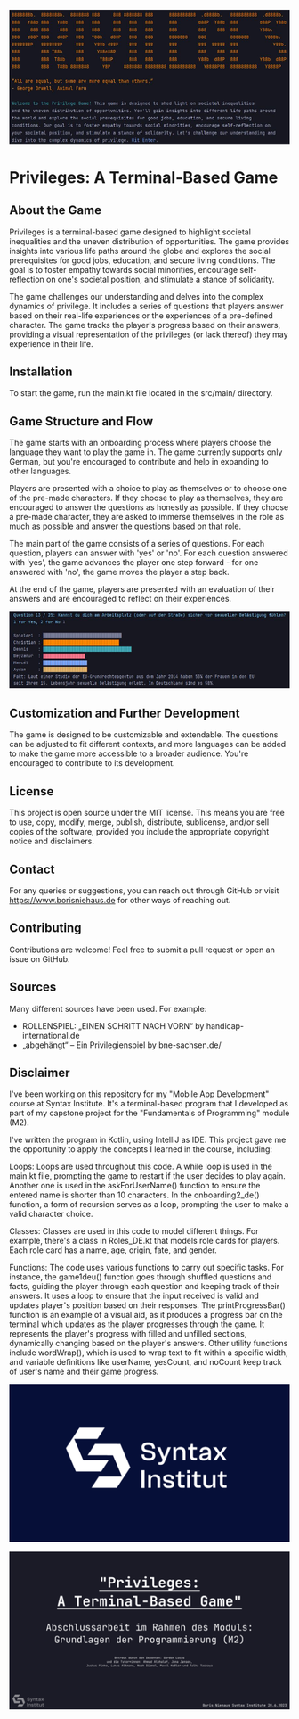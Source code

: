 ![Screenshot](./img/screen2priv.JPG)

# Privileges: A Terminal-Based Game
## About the Game
Privileges is a terminal-based game designed to highlight societal inequalities and the uneven distribution of opportunities. The game provides insights into various life paths around the globe and explores the social prerequisites for good jobs, education, and secure living conditions. The goal is to foster empathy towards social minorities, encourage self-reflection on one's societal position, and stimulate a stance of solidarity.

The game challenges our understanding and delves into the complex dynamics of privilege. It includes a series of questions that players answer based on their real-life experiences or the experiences of a pre-defined character. The game tracks the player's progress based on their answers, providing a visual representation of the privileges (or lack thereof) they may experience in their life.

## Installation
To start the game, run the main.kt file located in the src/main/ directory.

## Game Structure and Flow
The game starts with an onboarding process where players choose the language they want to play the game in. The game currently supports only German, but you're encouraged to contribute and help in expanding to other languages.

Players are presented with a choice to play as themselves or to choose one of the pre-made characters. If they choose to play as themselves, they are encouraged to answer the questions as honestly as possible. If they choose a pre-made character, they are asked to immerse themselves in the role as much as possible and answer the questions based on that role.

The main part of the game consists of a series of questions. For each question, players can answer with 'yes' or 'no'. For each question answered with 'yes', the game advances the player one step forward - for one answered with 'no', the game moves the player a step back.

At the end of the game, players are presented with an evaluation of their answers and are encouraged to reflect on their experiences.

![Screenshot](./img/screen1priv.JPG)

## Customization and Further Development
The game is designed to be customizable and extendable. The questions can be adjusted to fit different contexts, and more languages can be added to make the game more accessible to a broader audience. You're encouraged to contribute to its development.

## License
This project is open source under the MIT license. This means you are free to use, copy, modify, merge, publish, distribute, sublicense, and/or sell copies of the software, provided you include the appropriate copyright notice and disclaimers.

## Contact
For any queries or suggestions, you can reach out through GitHub or visit https://www.borisniehaus.de for other ways of reaching out.

## Contributing
Contributions are welcome! Feel free to submit a pull request or open an issue on GitHub.

## Sources
Many different sources have been used. For example:

- ROLLENSPIEL: „EINEN SCHRITT NACH VORN“ by handicap-international.de
- „abgehängt“ – Ein Privilegienspiel by bne-sachsen.de/

## Disclaimer
I've been working on this repository for my "Mobile App Development" course at Syntax Institute. It's a terminal-based program that I developed as part of my capstone project for the "Fundamentals of Programming" module (M2).

I've written the program in Kotlin, using IntelliJ as IDE. This project gave me the opportunity to apply the concepts I learned in the course, including:

Loops: Loops are used throughout this code. A while loop is used in the main.kt file, prompting the game to restart if the user decides to play again. Another one is used in the askForUserName() function to ensure the entered name is shorter than 10 characters. In the onboarding2_de() function, a form of recursion serves as a loop, prompting the user to make a valid character choice.

Classes: Classes are used in this code to model different things. For example, there's a class in Roles_DE.kt that models role cards for players. Each role card has a name, age, origin, fate, and gender.

Functions: The code uses various functions to carry out specific tasks. For instance, the game1deu() function goes through shuffled questions and facts, guiding the player through each question and keeping track of their answers. It uses a loop to ensure that the input received is valid and updates player's position based on their responses. The printProgressBar() function is an example of a visual aid, as it produces a progress bar on the terminal which updates as the player progresses through the game. It represents the player's progress with filled and unfilled sections, dynamically changing based on the player's answers. Other utility functions include wordWrap(), which is used to wrap text to fit within a specific width, and variable definitions like userName, yesCount, and noCount keep track of user's name and their game progress.

![Syntax Institute](./img/syntax-alt-image.png)

![Syntax Institute](./img/Presentation/1%20Titel.jpg)

